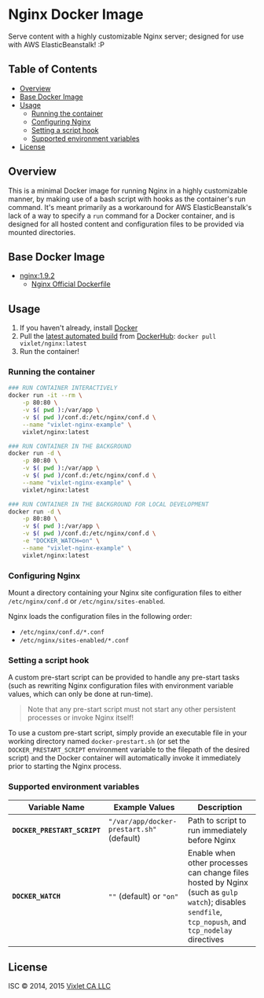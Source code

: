 # Nginx Docker Image

Serve content with a highly customizable Nginx server; designed for use with AWS ElasticBeanstalk! :P


## Table of Contents
- [Overview](#overview)
- [Base Docker Image](#basedockerimage)
- [Usage](#usage)
    + [Running the container](#runningthecontainer)
    + [Configuring Nginx](#configuringnginx)
    + [Setting a script hook](#settingascripthook)
    + [Supported environment variables](#supportedenvironmentvariables)
- [License](#license)


## Overview
This is a minimal Docker image for running Nginx in a highly customizable manner, by making use of a bash script with hooks as the container's run command. It's meant primarily as a workaround for AWS ElasticBeanstalk's lack of a way to specify a `run` command for a Docker container, and is designed for all hosted content and configuration files to be provided via mounted directories.


## Base Docker Image
- [nginx:1.9.2](https://registry.hub.docker.com/_/nginx/)
    + [Nginx Official Dockerfile](https://github.com/nginxinc/docker-nginx/blob/master/Dockerfile)


## Usage
1. If you haven't already, install [Docker](https://www.docker.com/)
2. Pull the [latest automated build](https://registry.hub.docker.com/u/vixlet/nginx/) from [DockerHub](https://registry.hub.docker.com/u/): `docker pull vixlet/nginx:latest`
3. Run the container!

### Running the container
```sh
### RUN CONTAINER INTERACTIVELY
docker run -it --rm \
    -p 80:80 \
    -v $( pwd ):/var/app \
    -v $( pwd )/conf.d:/etc/nginx/conf.d \
    --name "vixlet-nginx-example" \
    vixlet/nginx:latest

### RUN CONTAINER IN THE BACKGROUND
docker run -d \
    -p 80:80 \
    -v $( pwd ):/var/app \
    -v $( pwd )/conf.d:/etc/nginx/conf.d \
    --name "vixlet-nginx-example" \
    vixlet/nginx:latest

### RUN CONTAINER IN THE BACKGROUND FOR LOCAL DEVELOPMENT
docker run -d \
    -p 80:80 \
    -v $( pwd ):/var/app \
    -v $( pwd )/conf.d:/etc/nginx/conf.d \
    -e "DOCKER_WATCH=on" \
    --name "vixlet-nginx-example" \
    vixlet/nginx:latest
```

### Configuring Nginx
Mount a directory containing your Nginx site configuration files to either `/etc/nginx/conf.d` or `/etc/nginx/sites-enabled`.

Nginx loads the configuration files in the following order:
- `/etc/nginx/conf.d/*.conf`
- `/etc/nginx/sites-enabled/*.conf`

### Setting a script hook
A custom pre-start script can be provided to handle any pre-start tasks (such as rewriting Nginx configuration files with environment variable values, which can only be done at run-time).

> Note that any pre-start script must not start any other persistent processes or invoke Nginx itself!

To use a custom pre-start script, simply provide an executable file in your working directory named `docker-prestart.sh` (or set the `DOCKER_PRESTART_SCRIPT` environment variable to the filepath of the desired script) and the Docker container will automatically invoke it immediately prior to starting the Nginx process.

### Supported environment variables
| Variable Name | Example Values | Description |
| ------------- | -------------- | ----------- |
| **`DOCKER_PRESTART_SCRIPT`** | `"/var/app/docker-prestart.sh"` (default) | Path to script to run immediately before Nginx |
| **`DOCKER_WATCH`** | `""` (default) or `"on"` | Enable when other processes can change files hosted by Nginx (such as `gulp watch`); disables `sendfile`, `tcp_nopush`, and `tcp_nodelay` directives |


## License
ISC © 2014, 2015 [Vixlet CA LLC](http://www.vixlet.com/)
